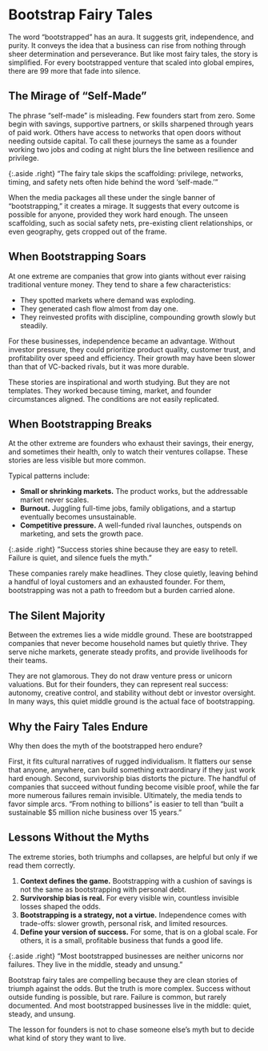 # Bootstrap Fairy Tales

The word “bootstrapped” has an aura. It suggests grit, independence, and purity. It conveys the idea that a business can rise from nothing through sheer determination and perseverance. But like most fairy tales, the story is simplified. For every bootstrapped venture that scaled into global empires, there are 99 more that fade into silence.

## The Mirage of “Self-Made”

The phrase “self-made” is misleading. Few founders start from zero. Some begin with savings, supportive partners, or skills sharpened through years of paid work. Others have access to networks that open doors without needing outside capital. To call these journeys the same as a founder working two jobs and coding at night blurs the line between resilience and privilege.  

{:.aside .right}
“The fairy tale skips the scaffolding: privilege, networks, timing, and safety nets often hide behind the word ‘self-made.’”  

When the media packages all these under the single banner of “bootstrapping,” it creates a mirage. It suggests that every outcome is possible for anyone, provided they work hard enough. The unseen scaffolding, such as social safety nets, pre-existing client relationships, or even geography, gets cropped out of the frame.  

## When Bootstrapping Soars

At one extreme are companies that grow into giants without ever raising traditional venture money. They tend to share a few characteristics:  

- They spotted markets where demand was exploding.  
- They generated cash flow almost from day one.  
- They reinvested profits with discipline, compounding growth slowly but steadily.  

For these businesses, independence became an advantage. Without investor pressure, they could prioritize product quality, customer trust, and profitability over speed and efficiency. Their growth may have been slower than that of VC-backed rivals, but it was more durable.  

These stories are inspirational and worth studying. But they are not templates. They worked because timing, market, and founder circumstances aligned. The conditions are not easily replicated.  

## When Bootstrapping Breaks

At the other extreme are founders who exhaust their savings, their energy, and sometimes their health, only to watch their ventures collapse. These stories are less visible but more common.  

Typical patterns include:  

- **Small or shrinking markets.** The product works, but the addressable market never scales.  
- **Burnout.** Juggling full-time jobs, family obligations, and a startup eventually becomes unsustainable.  
- **Competitive pressure.** A well-funded rival launches, outspends on marketing, and sets the growth pace.  

{:.aside .right}
“Success stories shine because they are easy to retell. Failure is quiet, and silence fuels the myth.”  

These companies rarely make headlines. They close quietly, leaving behind a handful of loyal customers and an exhausted founder. For them, bootstrapping was not a path to freedom but a burden carried alone.  

## The Silent Majority

Between the extremes lies a wide middle ground. These are bootstrapped companies that never become household names but quietly thrive. They serve niche markets, generate steady profits, and provide livelihoods for their teams.  

They are not glamorous. They do not draw venture press or unicorn valuations. But for their founders, they can represent real success: autonomy, creative control, and stability without debt or investor oversight. In many ways, this quiet middle ground is the actual face of bootstrapping.  

## Why the Fairy Tales Endure

Why then does the myth of the bootstrapped hero endure?  

First, it fits cultural narratives of rugged individualism. It flatters our sense that anyone, anywhere, can build something extraordinary if they just work hard enough. Second, survivorship bias distorts the picture. The handful of companies that succeed without funding become visible proof, while the far more numerous failures remain invisible. Ultimately, the media tends to favor simple arcs. “From nothing to billions” is easier to tell than “built a sustainable $5 million niche business over 15 years.”  

## Lessons Without the Myths

The extreme stories, both triumphs and collapses, are helpful but only if we read them correctly.  

1. **Context defines the game.** Bootstrapping with a cushion of savings is not the same as bootstrapping with personal debt.  
2. **Survivorship bias is real.** For every visible win, countless invisible losses shaped the odds.  
3. **Bootstrapping is a strategy, not a virtue.** Independence comes with trade-offs: slower growth, personal risk, and limited resources.  
4. **Define your version of success.** For some, that is on a global scale. For others, it is a small, profitable business that funds a good life.  

{:.aside .right}
“Most bootstrapped businesses are neither unicorns nor failures. They live in the middle, steady and unsung.”  

Bootstrap fairy tales are compelling because they are clean stories of triumph against the odds. But the truth is more complex. Success without outside funding is possible, but rare. Failure is common, but rarely documented. And most bootstrapped businesses live in the middle: quiet, steady, and unsung.  

The lesson for founders is not to chase someone else’s myth but to decide what kind of story they want to live. 